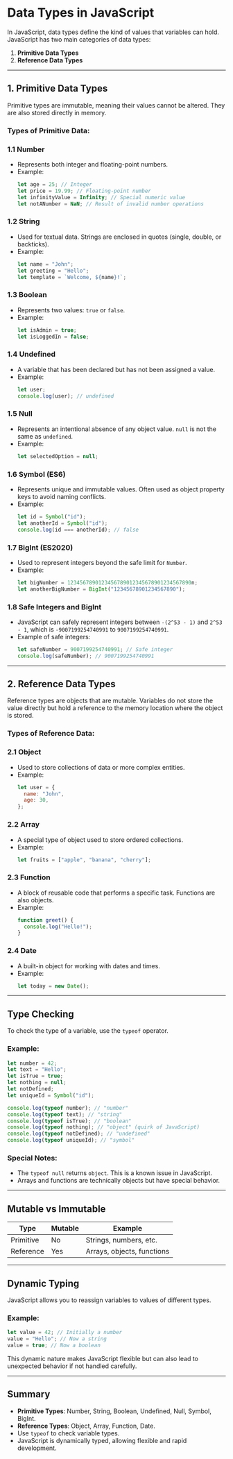 # Data Types in JavaScript

In JavaScript, data types define the kind of values that variables can hold. JavaScript has two main categories of data types:

1. **Primitive Data Types**
2. **Reference Data Types**

---

## 1. Primitive Data Types

Primitive types are immutable, meaning their values cannot be altered. They are also stored directly in memory.

### Types of Primitive Data:

### 1.1 **Number**

- Represents both integer and floating-point numbers.
- Example:
  ```javascript
  let age = 25; // Integer
  let price = 19.99; // Floating-point number
  let infinityValue = Infinity; // Special numeric value
  let notANumber = NaN; // Result of invalid number operations
  ```

### 1.2 **String**

- Used for textual data. Strings are enclosed in quotes (single, double, or backticks).
- Example:
  ```javascript
  let name = "John";
  let greeting = "Hello";
  let template = `Welcome, ${name}!`;
  ```

### 1.3 **Boolean**

- Represents two values: `true` or `false`.
- Example:
  ```javascript
  let isAdmin = true;
  let isLoggedIn = false;
  ```

### 1.4 **Undefined**

- A variable that has been declared but has not been assigned a value.
- Example:
  ```javascript
  let user;
  console.log(user); // undefined
  ```

### 1.5 **Null**

- Represents an intentional absence of any object value. `null` is not the same as `undefined`.
- Example:
  ```javascript
  let selectedOption = null;
  ```

### 1.6 **Symbol** (ES6)

- Represents unique and immutable values. Often used as object property keys to avoid naming conflicts.
- Example:
  ```javascript
  let id = Symbol("id");
  let anotherId = Symbol("id");
  console.log(id === anotherId); // false
  ```

### 1.7 **BigInt** (ES2020)

- Used to represent integers beyond the safe limit for `Number`.
- Example:
  ```javascript
  let bigNumber = 1234567890123456789012345678901234567890n;
  let anotherBigNumber = BigInt("12345678901234567890");
  ```

### 1.8 **Safe Integers and BigInt**

- JavaScript can safely represent integers between `-(2^53 - 1)` and `2^53 - 1`, which is `-9007199254740991` to `9007199254740991`.
- Example of safe integers:
  ```javascript
  let safeNumber = 9007199254740991; // Safe integer
  console.log(safeNumber); // 9007199254740991
  ```

---

## 2. Reference Data Types

Reference types are objects that are mutable. Variables do not store the value directly but hold a reference to the memory location where the object is stored.

### Types of Reference Data:

### 2.1 **Object**

- Used to store collections of data or more complex entities.
- Example:
  ```javascript
  let user = {
    name: "John",
    age: 30,
  };
  ```

### 2.2 **Array**

- A special type of object used to store ordered collections.
- Example:
  ```javascript
  let fruits = ["apple", "banana", "cherry"];
  ```

### 2.3 **Function**

- A block of reusable code that performs a specific task. Functions are also objects.
- Example:
  ```javascript
  function greet() {
    console.log("Hello!");
  }
  ```

### 2.4 **Date**

- A built-in object for working with dates and times.
- Example:
  ```javascript
  let today = new Date();
  ```

---

## Type Checking

To check the type of a variable, use the `typeof` operator.

### Example:

```javascript
let number = 42;
let text = "Hello";
let isTrue = true;
let nothing = null;
let notDefined;
let uniqueId = Symbol("id");

console.log(typeof number); // "number"
console.log(typeof text); // "string"
console.log(typeof isTrue); // "boolean"
console.log(typeof nothing); // "object" (quirk of JavaScript)
console.log(typeof notDefined); // "undefined"
console.log(typeof uniqueId); // "symbol"
```

### Special Notes:

- The `typeof null` returns `object`. This is a known issue in JavaScript.
- Arrays and functions are technically objects but have special behavior.

---

## Mutable vs Immutable

| Type      | Mutable | Example                    |
| --------- | ------- | -------------------------- |
| Primitive | No      | Strings, numbers, etc.     |
| Reference | Yes     | Arrays, objects, functions |

---

## Dynamic Typing

JavaScript allows you to reassign variables to values of different types.

### Example:

```javascript
let value = 42; // Initially a number
value = "Hello"; // Now a string
value = true; // Now a boolean
```

This dynamic nature makes JavaScript flexible but can also lead to unexpected behavior if not handled carefully.

---

## Summary

- **Primitive Types**: Number, String, Boolean, Undefined, Null, Symbol, BigInt.
- **Reference Types**: Object, Array, Function, Date.
- Use `typeof` to check variable types.
- JavaScript is dynamically typed, allowing flexible and rapid development.
